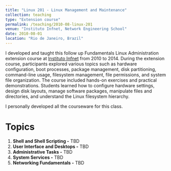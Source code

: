 ```yaml
---
title: "Linux 201 - Linux Management and Maintenance"
collection: teaching
type: "Extension course"
permalink: /teaching/2010-08-linux-201
venue: "Instituto Infnet, Network Engineering School"
date: 2010-08-01
location: "Rio de Janeiro, Brazil"
---
```


I developed and taught this follow up Fundamentals Linux Administration extension course at [Instituto Infnet](https://www.infnet.edu.br) from 2010 to 2014. During the extension course, participants explored various topics such as hardware configuration, boot processes, package management, disk partitioning, command-line usage, filesystem management, file permissions, and system file organization. The course included hands-on exercises and practical demonstrations. Students learned how to configure hardware settings, design disk layouts, manage software packages, manipulate files and directories, and understand the Linux filesystem hierarchy.

I personally developed all the courseware for this class.

Topics
======
1. **Shell and Shell Scripting -** TBD
2. **User Interface and Desktops -** TBD
3. **Administrative Tasks -** TBD
4. **System Services -** TBD
5. **Networking Fundamentals -** TBD
